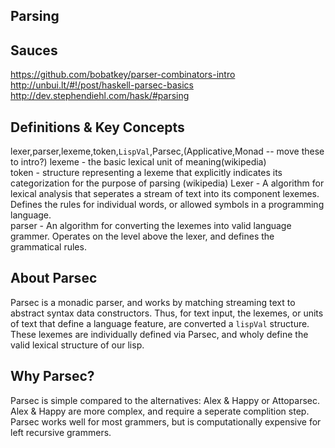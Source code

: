 Parsing
------------

## Sauces
https://github.com/bobatkey/parser-combinators-intro    
http://unbui.lt/#!/post/haskell-parsec-basics    
http://dev.stephendiehl.com/hask/#parsing    


## Definitions & Key Concepts
lexer,parser,lexeme,token,`LispVal`,Parsec,(Applicative,Monad -- move these to
intro?)
lexeme - the basic lexical unit of meaning(wikipedia)     
token - structure representing a lexeme that explicitly indicates its
categorization for the purpose of parsing (wikipedia)
Lexer - A algorithm for lexical analysis that seperates a stream of text into
its component lexemes.  Defines the rules for individual words, or allowed
symbols in a programming language.     
parser - An algorithm for converting the lexemes into valid language grammer.
Operates on the level above the lexer, and defines the grammatical rules.       

## About Parsec
Parsec is a monadic parser, and works by matching streaming text to abstract
syntax data constructors. Thus, for text input, the lexemes, or units of text
that define a language feature, are converted a `lispVal` structure. These
lexemes are individually defined via Parsec, and wholy define the valid lexical
structure of our lisp. 

## Why Parsec?
Parsec is simple compared to the alternatives: Alex & Happy or Attoparsec.
Alex & Happy are more complex, and require a seperate complition step. Parsec 
works well for most grammers, but is computationally expensive for left recursive grammers.   

